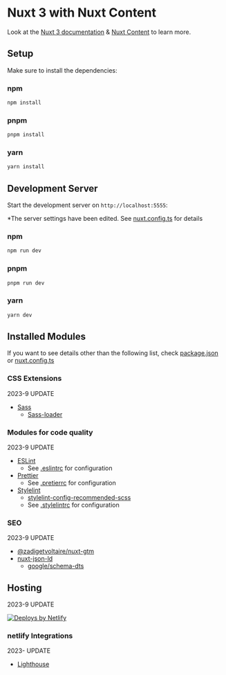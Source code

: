 # Nuxt 3 with Nuxt Content

Look at the [Nuxt 3 documentation](https://nuxt.com/docs/getting-started/introduction) & [Nuxt Content](https://content.nuxtjs.org/) to learn more.

## Setup

Make sure to install the dependencies:

### npm

```bash
npm install
```

### pnpm

```bash
pnpm install
```

### yarn

```bash
yarn install
```

## Development Server

Start the development server on `http://localhost:5555`:

\*The server settings have been edited. See [nuxt.config.ts](nuxt.config.ts) for details

### npm

```bash
npm run dev
```

### pnpm

```bash
pnpm run dev
```

### yarn

```bash
yarn dev
```

## Installed Modules

If you want to see details other than the following list, check [package.json](package.json) or [nuxt.config.ts](.nuxt.config.ts)

### CSS Extensions

2023-9 UPDATE

- [Sass](https://sass-lang.com/)
  - [Sass-loader](https://github.com/webpack-contrib/sass-loader)

### Modules for code quality

2023-9 UPDATE

- [ESLint](https://eslint.org/)
  - See [.eslintrc](.eslintrc) for configuration
- [Prettier](https://prettier.io/)
  - See [.pretierrc](.pretierrc) for configuration
- [Stylelint](https://stylelint.io/)
  - [stylelint-config-recommended-scss](https://github.com/stylelint-scss/stylelint-config-recommended-scss)
  - See [.stylelintrc](.stylelintrc) for configuration

### SEO

2023-9 UPDATE

- [@zadigetvoltaire/nuxt-gtm](https://github.com/zadigetvoltaire/nuxt-gtm)
- [nuxt-json-ld](https://github.com/ymmooot/nuxt-jsonld)
  - [google/schema-dts](https://github.com/google/schema-dts)

## Hosting

2023-9 UPDATE

[![Deploys by Netlify](https://www.netlify.com/img/global/badges/netlify-color-accent.svg)](https://www.netlify.com)

### netlify Integrations

2023- UPDATE

- [Lighthouse](https://www.netlify.com/integrations/lighthouse/)

